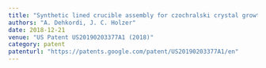 ```yaml
---
title: "Synthetic lined crucible assembly for czochralski crystal growth"
authors: "A. Dehkordi, J. C. Holzer"
date: 2018-12-21
venue: "US Patent US20190203377A1 (2018)"
category: patent
patenturl: "https://patents.google.com/patent/US20190203377A1/en"
---
```

